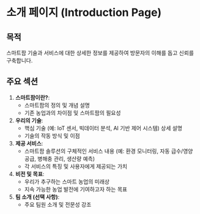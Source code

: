 # 소개 페이지 (Introduction Page)

## 목적
스마트팜 기술과 서비스에 대한 상세한 정보를 제공하여 방문자의 이해를 돕고 신뢰를 구축합니다.

## 주요 섹션
1.  **스마트팜이란?**:
    *   스마트팜의 정의 및 개념 설명
    *   기존 농업과의 차이점 및 스마트팜의 필요성
2.  **우리의 기술**:
    *   핵심 기술 (예: IoT 센서, 빅데이터 분석, AI 기반 제어 시스템) 상세 설명
    *   기술의 작동 방식 및 이점
3.  **제공 서비스**:
    *   스마트팜 솔루션의 구체적인 서비스 내용 (예: 환경 모니터링, 자동 급수/영양 공급, 병해충 관리, 생산량 예측)
    *   각 서비스의 특징 및 사용자에게 제공되는 가치
4.  **비전 및 목표**:
    *   우리가 추구하는 스마트 농업의 미래상
    *   지속 가능한 농업 발전에 기여하고자 하는 목표
5.  **팀 소개 (선택 사항)**:
    *   주요 팀원 소개 및 전문성 강조